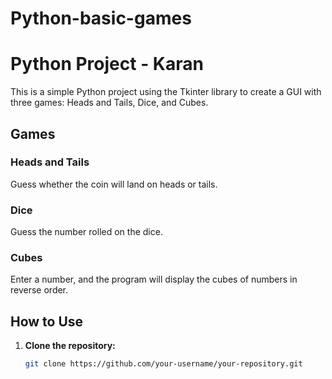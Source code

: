 # Python-basic-games

# Python Project - Karan

This is a simple Python project using the Tkinter library to create a GUI with three games: Heads and Tails, Dice, and Cubes.

## Games

### Heads and Tails

Guess whether the coin will land on heads or tails.

### Dice

Guess the number rolled on the dice.

### Cubes

Enter a number, and the program will display the cubes of numbers in reverse order.

## How to Use

1. **Clone the repository:**

   ```bash
   git clone https://github.com/your-username/your-repository.git


